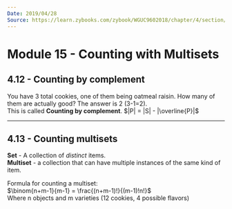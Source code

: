 ```yaml
---
Date: 2019/04/28
Source: https://learn.zybooks.com/zybook/WGUC9602018/chapter/4/section/11
---
```


# Module 15 - Counting with Multisets

## 4.12 - Counting by complement

You have 3 total cookies, one of them being oatmeal raisin.  How many of them are actually good?  The answer is 2 (3-1=2).  
This is called **Counting by complement**.  $|P| = |S| - |\overline{P}|$  

---

## 4.13 - Counting multisets

**Set** - A collection of *distinct* items.  
**Multiset** - a collection that can have multiple instances of the same kind of item.  

Formula for counting a multiset:  
$\binom{n+m-1}{m-1} = \frac{(n+m-1)!}{(m-1)!n!}$  
Where n objects and m varieties (12 cookies, 4 possible flavors)  

